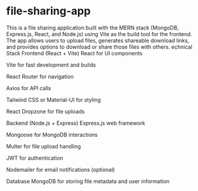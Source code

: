 # file-sharing-app
This is a file sharing application built with the MERN stack (MongoDB, Express.js, React, and Node.js) using Vite as the build tool for the frontend. The app allows users to upload files, generates shareable download links, and provides options to download or share those files with others.
echnical Stack
Frontend (React + Vite)
React for UI components

Vite for fast development and builds

React Router for navigation

Axios for API calls

Tailwind CSS or Material-UI for styling

React Dropzone for file uploads

Backend (Node.js + Express)
Express.js web framework

Mongoose for MongoDB interactions

Multer for file upload handling

JWT for authentication

Nodemailer for email notifications (optional)

Database
MongoDB for storing file metadata and user information
